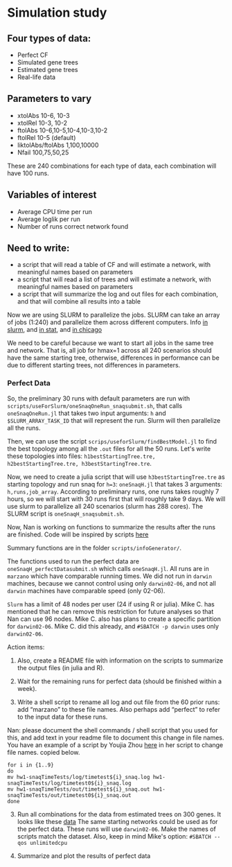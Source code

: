 # Simulation study

## Four types of data:

- Perfect CF
- Simulated gene trees
- Estimated gene trees
- Real-life data


## Parameters to vary

- xtolAbs 10-6, 10-3
- xtolRel 10-3, 10-2
- ftolAbs 10-6,10-5,10-4,10-3,10-2
- ftolRel 10-5 (default)
- liktolAbs/ftolAbs 1,100,10000
- Nfail 100,75,50,25

These are 240 combinations for each type of data, each combination will have 100 runs.


## Variables of interest

- Average CPU time per run
- Average loglik per run
- Number of runs correct network found


## Need to write:

- a script that will read a table of CF and will estimate a network, with meaningful names based on parameters
- a script that will read a list of trees and will estimate a network, with meaningful names based on parameters
- a script that will summarize the log and out files for each combination, and that will combine all results into a table


Now we are using SLURM to parallelize the jobs. SLURM can take an array of jobs (1:240) and parallelize them across different computers.
Info [in slurm](http://slurm.schedmd.com/job_array.html), and [in stat](http://www.stat.wisc.edu/services/hpc-cluster),
and [in chicago](https://rcc.uchicago.edu/docs/running-jobs/array/index.html)

We need to be careful because we want to start all jobs in the same tree and network. That is, all job for hmax=1 across all 240 scenarios should have the same starting tree, otherwise, differences in performance can be due to different starting trees, not differences in parameters.

### Perfect Data

So, the preliminary 30 runs with default parameters are run with `scripts/useForSlurm/oneSnaqOneRun_snaqsubmit.sh`, that calls
`oneSnaqOneRun.jl` that takes two input arguments: `h` and `$SLURM_ARRAY_TASK_ID` that will represent the run.
Slurm will then parallelize all the runs.

Then, we can use the script `scrips/useforSlurm/findBestModel.jl` to find the best topology among all the `.out` files for all
the 50 runs. Let's write these topologies into files: `h1bestStartingTree.tre, h2bestStartingTree.tre, h3bestStartingTree.tre`.

Now, we need to create a julia script that will use `h3bestStartingTree.tre` as starting topology and run snaq for `h=3`: `oneSnaqH.jl` that takes 3 arguments: `h,runs,job_array`.
According to preliminary runs, one runs takes roughly 7 hours, so we will start with 30 runs first that will roughly take 9 days.
We will use slurm to parallelize all 240 scenarios (slurm has 288 cores). The SLURM script is `oneSnaqH_snaqsubmit.sh`.

Now, Nan is working on functions to summarize the results after the runs are finished. Code will be inspired by scripts [here](https://github.com/zhou325/stat679work/tree/master/hw1)

Summary functions are in the folder `scripts/infoGenerator/`.

The functions used to run the perfect data are `oneSnaqH_perfectDatasubmit.sh` which calls `oneSnaqH.jl`. All runs are in `marzano` which have comparable running times.
We did not run in `darwin` machines, because we cannot control using only `darwin02-06`, and not all `darwin` machines have comparable speed (only 02-06).

`Slurm` has a limit of 48 nodes per user (24 if using R or julia). Mike C. has mentioned that he can remove this restriction for future analyses so that Nan can use 96 nodes. Mike C. also has plans to create a specific partition for `darwin02-06`. Mike C. did this already, and `#SBATCH -p darwin` uses only `darwin02-06`.

Action items:

1. Also, create a README file with information on the scripts to summarize the output files (in julia and R).

2. Wait for the remaining runs for perfect data (should be finished within a week).

1. Write a shell script to rename all log and out file from the 60 prior runs: add “marzano” to these file names. Also perhaps add “perfect” to refer to the input data for these runs.

Nan: please document the shell commands / shell script that you used for this, and add text in your readme file to document this change in file names. You have an example of a script by Youjia Zhou [here](https://github.com/zhou325/stat679work/tree/master/hw1)
in her script to change file names. copied below.

```shell
for i in {1..9}
do
mv hw1-snaqTimeTests/log/timetest${i}_snaq.log hw1-snaqTimeTests/log/timetest0${i}_snaq.log
mv hw1-snaqTimeTests/out/timetest${i}_snaq.out hw1-snaqTimeTests/out/timetest0${i}_snaq.out
done
```

3. Run all combinations for the data from estimated trees on 300 genes. It looks like these [data](https://github.com/frupaul/Test-for-SNAQ-by-Reduced-Data-Sample/blob/master/data/est300GeneTrees_n15/1_seqgen.CFs.csv)
The same starting networks could be used as for the perfect data. These runs will use `darwin02-06`. Make the names of scripts match the dataset.
Also, keep in mind Mike's option:
`#SBATCH --qos unlimitedcpu`

4. Summarize and plot the results of perfect data
